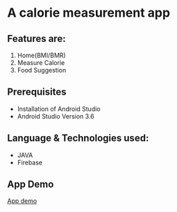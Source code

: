 # A calorie measurement app


## Features are: 
1. Home(BMI/BMR)
2. Measure Calorie
3. Food Suggestion

## Prerequisites
* Installation of Android Studio
* Android Studio Version 3.6

## Language & Technologies used:
* JAVA
* Firebase

## App Demo
[App demo](https://github.com/mahbuba26/Diet-Care/issues/1#issue-2203955802)
